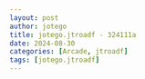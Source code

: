 ```yaml
---
layout: post
author: jotego
title: jotego.jtroadf - 324111a
date: 2024-08-30
categories: [Arcade, jtroadf]
tags: [jotego.jtroadf]
---
```


